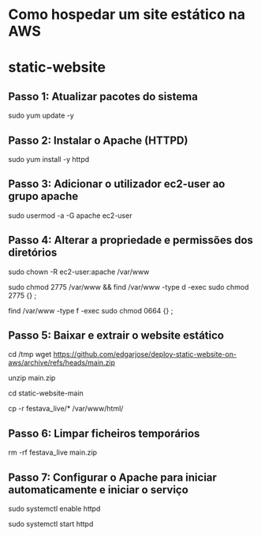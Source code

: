# Como hospedar um site estático na AWS

# static-website

## Passo 1: Atualizar pacotes do sistema
sudo yum update -y

## Passo 2: Instalar o Apache (HTTPD)
sudo yum install -y httpd

## Passo 3: Adicionar o utilizador ec2-user ao grupo apache
sudo usermod -a -G apache ec2-user

## Passo 4: Alterar a propriedade e permissões dos diretórios
sudo chown -R ec2-user:apache /var/www

sudo chmod 2775 /var/www && find /var/www -type d -exec sudo chmod 2775 {} \;

find /var/www -type f -exec sudo chmod 0664 {} \;

## Passo 5: Baixar e extrair o website estático
cd /tmp
wget https://github.com/edgarjose/deploy-static-website-on-aws/archive/refs/heads/main.zip

unzip main.zip

cd static-website-main

cp -r festava_live/* /var/www/html/

## Passo 6: Limpar ficheiros temporários
rm -rf festava_live main.zip

## Passo 7: Configurar o Apache para iniciar automaticamente e iniciar o serviço
sudo systemctl enable httpd

sudo systemctl start httpd
